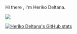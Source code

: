 Hi there , I'm Heriko Deltana.

![](https://pic.imgdb.cn/item/62174c652ab3f51d912d19a8.jpg)

[![Heriko Deltana's GitHub stats](https://github-readme-stats.vercel.app/api?username=HRiver2&show_icons=true)
](https://github.com/HRiver2/github-readme-stats)
